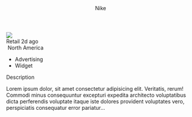 <div id="container">
  <article id="card">
    <header>
      <img id="nikeLogo" src="https://miro.medium.com/max/900/0*9hcinRdaHicrNpNE.jpg" alt="">
      <span id="nike" class="subhead">Nike</span>
    </header>
    <img id="shoe" src="https://dks.scene7.com/is/image/GolfGalaxy/19NIKMRMX270BLKPNMNS_Black_White_Solar_Red?qlt=70&wid=600&fmt=pjpeg">
    <section>
      <div id="description">
        <span id="retail" class="subhead">Retail</span> <span id="time" class="faded">2d ago</span>
      </div>
      <div id="location">
        <img src="https://image.flaticon.com/icons/png/512/67/67872.png" alt="">
        <span class="faded">North America</span>
      </div>
      <div id="tags">
        <ul>
          <li>Advertising</li>
          <li>Widget</li>
        </ul>
      </div>
    </section>
    <footer>
      <p>Description</p>
      <p class="faded">Lorem ipsum dolor, sit amet consectetur adipisicing elit. Veritatis, rerum! Commodi minus consequuntur excepturi expedita architecto voluptatibus dicta perferendis voluptate itaque iste dolores provident voluptates vero, perspiciatis consequatur error pariatur...</p>
    </footer>
  </article>
</div>
